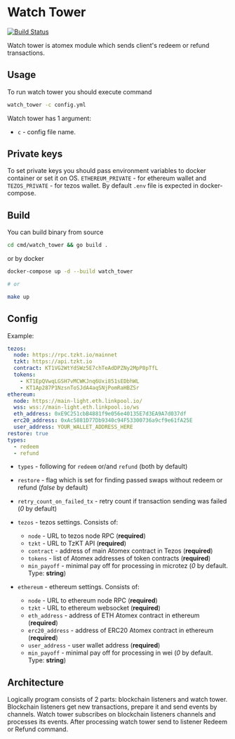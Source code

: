 # Watch Tower
[![Build Status](https://github.com/atomex-protocol/watch-tower/workflows/build/badge.svg)](https://github.com/atomex-protocol/watch-tower/actions?query=branch%3Amaster+workflow%3A%22build%22)

Watch tower is atomex module which sends client's redeem  or refund transactions.

## Usage

To run watch tower you should execute command

```bash
watch_tower -c config.yml
```

Watch tower has 1 argument:

* `c` - config file name.


## Private keys

To set private keys you should pass environment variables to docker container or set it on OS. `ETHEREUM_PRIVATE` - for ethereum wallet and `TEZOS_PRIVATE` - for tezos wallet.
By default `.env` file is expected in docker-compose.


## Build

You can build binary from source

```bash
cd cmd/watch_tower && go build .
```

or by docker

```bash
docker-compose up -d --build watch_tower

# or

make up
```

## Config

Example:

```yaml
tezos:
  node: https://rpc.tzkt.io/mainnet
  tzkt: https://api.tzkt.io
  contract: KT1VG2WtYdSWz5E7chTeAdDPZNy2MpP8pTfL
  tokens:
    - KT1EpQVwqLGSH7vMCWKJnq6Uxi851sEDbhWL
    - KT1Ap287P1NzsnToSJdA4aqSNjPomRaHBZSr
ethereum:
  node: https://main-light.eth.linkpool.io/
  wss: wss://main-light.eth.linkpool.io/ws
  eth_address: 0xE9C251cbB4881f9e056e40135E7d3EA9A7d037df
  erc20_address: 0xAc5881D77Db9340c94F53300736a9cf9e61fA25E
  user_address: YOUR_WALLET_ADDRESS_HERE
restore: true
types:
  - redeem
  - refund
```

* `types` - following for `redeem` or/and `refund` (both by default)
* `restore` - flag which is set for finding passed swaps without redeem or refund (*false* by default)
* `retry_count_on_failed_tx` - retry count if transaction sending was failed (*0* by default)
* `tezos` - tezos settings. Consists of:

    * `node` - URL to tezos node RPC (**required**)
    * `tzkt` - URL to TzKT API (**required**)
    * `contract` - address of main Atomex contract in Tezos (**required**)
    * `tokens` - list of Atomex addresses of token contracts (**required**)
    * `min_payoff` - minimal pay off for processing in microtez (*0* by default.  Type: **string**)

* `ethereum` - ethereum settings. Consists of:

    * `node` - URL to ethereum node RPC (**required**)
    * `tzkt` - URL to ethereum websocket (**required**)
    * `eth_address` - address of ETH Atomex contract in ethereum (**required**)
    * `erc20_address` - address of ERC20 Atomex contract in ethereum (**required**)
    * `user_address` - user wallet address (**required**)
    * `min_payoff` - minimal pay off for processing in wei (*0* by default. Type: **string**)


## Architecture

  Logically program consists of 2 parts: blockchain listeners and watch tower.
  Blockchain listeners get new transactions, prepare it and send events by channels.
  Watch tower subscribes on blockchain listeners channels and processes its events.
  After processing watch tower send to listener Redeem or Refund command.